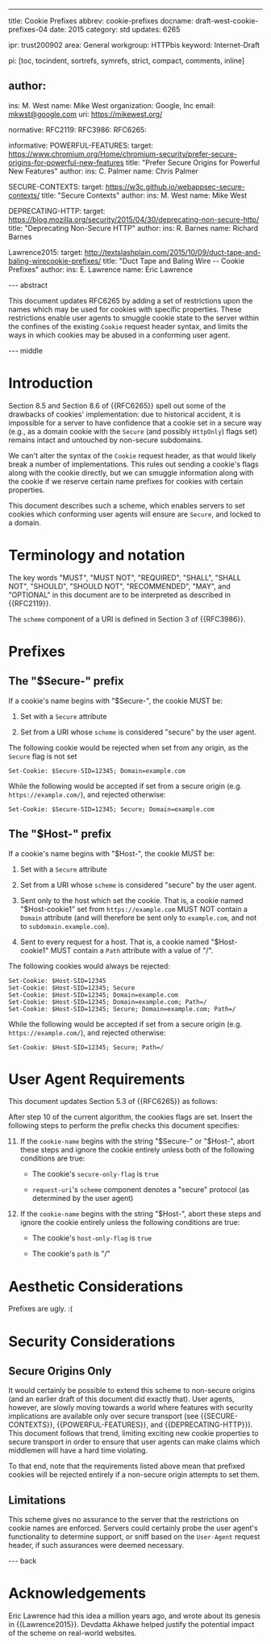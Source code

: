 ---
title: Cookie Prefixes
abbrev: cookie-prefixes
docname: draft-west-cookie-prefixes-04
date: 2015
category: std
updates: 6265

ipr: trust200902
area: General
workgroup: HTTPbis
keyword: Internet-Draft

pi: [toc, tocindent, sortrefs, symrefs, strict, compact, comments, inline]

author:
-
  ins: M. West
  name: Mike West
  organization: Google, Inc
  email: mkwst@google.com
  uri: https://mikewest.org/

normative:
  RFC2119:
  RFC3986:
  RFC6265:

informative:
  POWERFUL-FEATURES:
    target: https://www.chromium.org/Home/chromium-security/prefer-secure-origins-for-powerful-new-features
    title: "Prefer Secure Origins for Powerful New Features"
    author:
      ins: C. Palmer
      name: Chris Palmer

  SECURE-CONTEXTS:
    target: https://w3c.github.io/webappsec-secure-contexts/
    title: "Secure Contexts"
    author:
      ins: M. West
      name: Mike West

  DEPRECATING-HTTP:
    target: https://blog.mozilla.org/security/2015/04/30/deprecating-non-secure-http/
    title: "Deprecating Non-Secure HTTP"
    author:
      ins: R. Barnes
      name: Richard Barnes

  Lawrence2015:
    target: http://textslashplain.com/2015/10/09/duct-tape-and-baling-wirecookie-prefixes/
    title: "Duct Tape and Baling Wire -- Cookie Prefixes"
    author:
      ins: E. Lawrence
      name: Eric Lawrence

--- abstract

This document updates RFC6265 by adding a set of restrictions upon the names
which may be used for cookies with specific properties. These restrictions
enable user agents to smuggle cookie state to the server within the confines
of the existing `Cookie` request header syntax, and limits the ways in which
cookies may be abused in a conforming user agent.

--- middle

# Introduction

Section 8.5 and Section 8.6 of {{RFC6265}} spell out some of the drawbacks of
cookies' implementation: due to historical accident, it is impossible for a
server to have confidence that a cookie set in a secure way (e.g., as a
domain cookie with the `Secure` (and possibly `HttpOnly`) flags set) remains
intact and untouched by non-secure subdomains.

We can't alter the syntax of the `Cookie` request header, as that would likely
break a number of implementations. This rules out sending a cookie's flags along
with the cookie directly, but we can smuggle information along with the cookie
if we reserve certain name prefixes for cookies with certain properties.

This document describes such a scheme, which enables servers to set cookies
which conforming user agents will ensure are `Secure`, and locked to a domain.

# Terminology and notation

The key words "MUST", "MUST NOT", "REQUIRED", "SHALL", "SHALL NOT", "SHOULD",
"SHOULD NOT", "RECOMMENDED", "MAY", and "OPTIONAL" in this document are to be
interpreted as described in {{RFC2119}}.

The `scheme` component of a URI is defined in Section 3 of {{RFC3986}}.

# Prefixes

## The "$Secure-" prefix

If a cookie's name begins with "$Secure-", the cookie MUST be:

1.  Set with a `Secure` attribute

2.  Set from a URI whose `scheme` is considered "secure" by the user agent.

The following cookie would be rejected when set from any origin, as the `Secure`
flag is not set

    Set-Cookie: $Secure-SID=12345; Domain=example.com

While the following would be accepted if set from a secure origin (e.g.
`https://example.com/`), and rejected otherwise:

    Set-Cookie: $Secure-SID=12345; Secure; Domain=example.com

## The "$Host-" prefix

If a cookie's name begins with "$Host-", the cookie MUST be:

1.  Set with a `Secure` attribute

2.  Set from a URI whose `scheme` is considered "secure" by the user agent.

3.  Sent only to the host which set the cookie. That is, a cookie named
    "$Host-cookie1" set from `https://example.com` MUST NOT contain a `Domain`
    attribute (and will therefore be sent only to `example.com`, and not to
    `subdomain.example.com`).

4.  Sent to every request for a host. That is, a cookie named "$Host-cookie1"
    MUST contain a `Path` attribute with a value of "/".

The following cookies would always be rejected:

    Set-Cookie: $Host-SID=12345
    Set-Cookie: $Host-SID=12345; Secure
    Set-Cookie: $Host-SID=12345; Domain=example.com
    Set-Cookie: $Host-SID=12345; Domain=example.com; Path=/
    Set-Cookie: $Host-SID=12345; Secure; Domain=example.com; Path=/

While the following would be accepted if set from a secure origin (e.g.
`https://example.com/`), and rejected otherwise:

    Set-Cookie: $Host-SID=12345; Secure; Path=/

# User Agent Requirements

This document updates Section 5.3 of {{RFC6265}} as follows:

After step 10 of the current algorithm, the cookies flags are set. Insert the
following steps to perform the prefix checks this document specifies:

11.  If the `cookie-name` begins with the string "$Secure-" or "$Host-",
     abort these steps and ignore the cookie entirely unless both of the
     following conditions are true:

     *   The cookie's `secure-only-flag` is `true`

     *   `request-uri`'s `scheme` component denotes a "secure" protocol (as
         determined by the user agent)

12.  If the `cookie-name` begins with the string "$Host-", abort these
     steps and ignore the cookie entirely unless the following conditions are
     true:

     *   The cookie's `host-only-flag` is `true`

     *   The cookie's `path` is "/"

# Aesthetic Considerations

Prefixes are ugly. :(

# Security Considerations

## Secure Origins Only

It would certainly be possible to extend this scheme to non-secure origins (and
an earlier draft of this document did exactly that). User agents, however, are
slowly moving towards a world where features with security implications are
available only over secure transport (see {{SECURE-CONTEXTS}},
{{POWERFUL-FEATURES}}, and {{DEPRECATING-HTTP}}). This document follows that
trend, limiting exciting new cookie properties to secure transport in order to
ensure that user agents can make claims which middlemen will have a hard time
violating.

To that end, note that the requirements listed above mean that prefixed cookies
will be rejected entirely if a non-secure origin attempts to set them.

## Limitations

This scheme gives no assurance to the server that the restrictions on cookie
names are enforced. Servers could certainly probe the user agent's functionality
to determine support, or sniff based on the `User-Agent` request header, if
such assurances were deemed necessary.

--- back

# Acknowledgements

Eric Lawrence had this idea a million years ago, and wrote about its genesis in
{{Lawrence2015}}. Devdatta Akhawe helped justify the potential impact of the
scheme on real-world websites.
